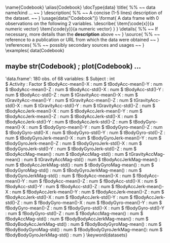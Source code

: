 \name{Codebook}
\alias{Codebook}
\docType{data}
\title{
%%   ~~ data name/kind ... ~~
}
\description{
%%  ~~ A concise (1-5 lines) description of the dataset. ~~
}
\usage{data("Codebook")}
\format{
  A data frame with 0 observations on the following 2 variables.
  \describe{
    \item{\code{x}}{a numeric vector}
    \item{\code{y}}{a numeric vector}
  }
}
\details{
%%  ~~ If necessary, more details than the __description__ above ~~
}
\source{
%%  ~~ reference to a publication or URL from which the data were obtained ~~
}
\references{
%%  ~~ possibly secondary sources and usages ~~
}
\examples{
data(Codebook)
## maybe str(Codebook) ; plot(Codebook) ...
'data.frame':	180 obs. of  68 variables:
 $ Subject                    : int  
 $ Activity                   : Factor 
 $ tBodyAcc-mean()-X          : num
 $ tBodyAcc-mean()-Y          : num
 $ tBodyAcc-mean()-Z          : num
 $ tBodyAcc-std()-X           : num
 $ tBodyAcc-std()-Y           : num
 $ tBodyAcc-std()-Z           : num
 $ tGravityAcc-mean()-X       : num
 $ tGravityAcc-mean()-Y       : num
 $ tGravityAcc-mean()-Z       : num
 $ tGravityAcc-std()-X        : num
 $ tGravityAcc-std()-Y        : num
 $ tGravityAcc-std()-Z        : num
 $ tBodyAccJerk-mean()-X      : num
 $ tBodyAccJerk-mean()-Y      : num
 $ tBodyAccJerk-mean()-Z      : num
 $ tBodyAccJerk-std()-X       : num
 $ tBodyAccJerk-std()-Y       : num
 $ tBodyAccJerk-std()-Z       : num
 $ tBodyGyro-mean()-X         : num
 $ tBodyGyro-mean()-Y         : num
 $ tBodyGyro-mean()-Z         : num
 $ tBodyGyro-std()-X          : num
 $ tBodyGyro-std()-Y          : num
 $ tBodyGyro-std()-Z          : num
 $ tBodyGyroJerk-mean()-X     : num
 $ tBodyGyroJerk-mean()-Y     : num
 $ tBodyGyroJerk-mean()-Z     : num
 $ tBodyGyroJerk-std()-X      : num
 $ tBodyGyroJerk-std()-Y      : num
 $ tBodyGyroJerk-std()-Z      : num
 $ tBodyAccMag-mean()         : num
 $ tBodyAccMag-std()          : num
 $ tGravityAccMag-mean()      : num
 $ tGravityAccMag-std()       : num
 $ tBodyAccJerkMag-mean()     : num
 $ tBodyAccJerkMag-std()      : num
 $ tBodyGyroMag-mean()        : num
 $ tBodyGyroMag-std()         : num
 $ tBodyGyroJerkMag-mean()    : num
 $ tBodyGyroJerkMag-std()     : num
 $ fBodyAcc-mean()-X          : num
 $ fBodyAcc-mean()-Y          : num
 $ fBodyAcc-mean()-Z          : num
 $ fBodyAcc-std()-X           : num
 $ fBodyAcc-std()-Y           : num
 $ fBodyAcc-std()-Z           : num
 $ fBodyAccJerk-mean()-X      : num
 $ fBodyAccJerk-mean()-Y      : num
 $ fBodyAccJerk-mean()-Z      : num
 $ fBodyAccJerk-std()-X       : num
 $ fBodyAccJerk-std()-Y       : num
 $ fBodyAccJerk-std()-Z       : num
 $ fBodyGyro-mean()-X         : num
 $ fBodyGyro-mean()-Y         : num
 $ fBodyGyro-mean()-Z         : num
 $ fBodyGyro-std()-X          : num
 $ fBodyGyro-std()-Y          : num
 $ fBodyGyro-std()-Z          : num
 $ fBodyAccMag-mean()         : num
 $ fBodyAccMag-std()          : num
 $ fBodyBodyAccJerkMag-mean() : num
 $ fBodyBodyAccJerkMag-std()  : num
 $ fBodyBodyGyroMag-mean()    : num
 $ fBodyBodyGyroMag-std()     : num
 $ fBodyBodyGyroJerkMag-mean(): num
 $ fBodyBodyGyroJerkMag-std() : num
}
\keyword{datasets}
